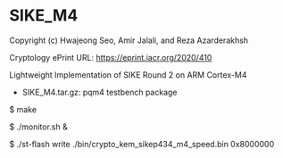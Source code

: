 # SIKE_M4
Copyright (c) Hwajeong Seo, Amir Jalali, and Reza Azarderakhsh

Cryptology ePrint URL: https://eprint.iacr.org/2020/410

Lightweight Implementation of SIKE Round 2 on ARM Cortex-M4

- SIKE_M4.tar.gz: pqm4 testbench package

$ make

$ ./monitor.sh &

$ ./st-flash write ./bin/crypto_kem_sikep434_m4_speed.bin 0x8000000
